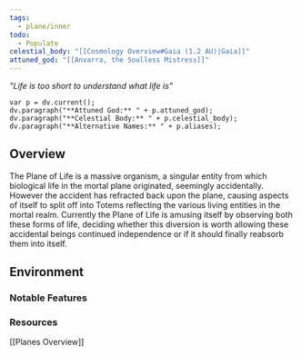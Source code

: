 ```yaml
---
tags:
  - plane/inner
todo:
  - Populate
celestial_body: "[[Cosmology Overview#Gaia (1.2 AU)|Gaia]]"
attuned_god: "[[Anvarra, the Soulless Mistress]]"
---
```

*"Life is too short to understand what life is"*
```dataviewjs
var p = dv.current();
dv.paragraph("**Attuned God:** " + p.attuned_god);
dv.paragraph("**Celestial Body:** " + p.celestial_body);
dv.paragraph("**Alternative Names:** " + p.aliases);
```
## Overview
The Plane of Life is a massive organism, a singular entity from which biological life in the mortal plane originated, seemingly accidentally. However the accident has refracted back upon the plane, causing aspects of itself to split off into Totems reflecting the various living entities in the mortal realm. Currently the Plane of Life is amusing itself by observing both these forms of life, deciding whether this diversion is worth allowing these accidental beings continued independence or if it should finally reabsorb them into itself.
## Environment
### Notable Features
### Resources

[[Planes Overview]]